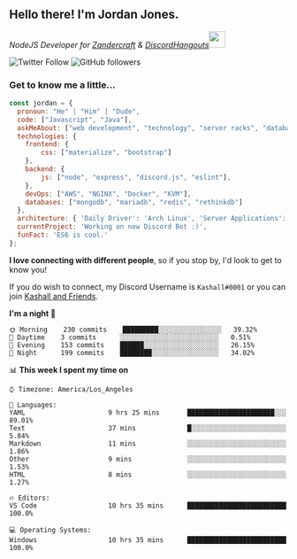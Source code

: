 <h2> Hello there! I'm Jordan Jones.</h2>
<p><em>NodeJS Developer for <a href="https://github.com/Zandercraft">Zandercraft</a> & <a href="https://github.com/DiscordHangouts">DiscordHangouts</a><img src="https://media.giphy.com/media/WUlplcMpOCEmTGBtBW/giphy.gif" width="30"></em></p>

![Twitter Follow](https://img.shields.io/twitter/follow/kashalls?label=Follow)
![GitHub followers](https://img.shields.io/github/followers/kashalls?label=Follow&style=social)

### Get to know me a little...

```javascript
const jordan = {
  pronoun: "He" | "Him" | "Dude",
  code: ["Javascript", "Java"],
  askMeAbout: ["web development", "technology", "server racks", "databases"],
  technologies: {
    frontend: {
        css: ["materialize", "bootstrap"]
    },
    backend: {
        js: ["node", "express", "discord.js", "eslint"],
    },
    devOps: ["AWS", "NGINX", "Docker", "KVM"],
    databases: ["mongodb", "mariadb", "redis", "rethinkdb"]
  },
  architecture: { 'Daily Driver': 'Arch Linux', 'Server Applications': 'Ubuntu Focal' },
  currentProject: 'Working on new Discord Bot :)',
  funFact: 'ES6 is cool.'
};
```

<b>I love connecting with different people</b>, so if you stop by, I'd look to get to know you!

If you do wish to connect, my Discord Username is `Kashall#0001` or you can join <a href="https://discord.gg/Xv7WKN">Kashall and Friends</a>.

<!--START_SECTION:waka-->
**I'm a night 🦉** 

```text
🌞 Morning    230 commits    █████████░░░░░░░░░░░░░░░░   39.32% 
🌆 Daytime    3 commits      ░░░░░░░░░░░░░░░░░░░░░░░░░   0.51% 
🌃 Evening    153 commits    ██████░░░░░░░░░░░░░░░░░░░   26.15% 
🌙 Night      199 commits    ████████░░░░░░░░░░░░░░░░░   34.02%

```


📊 **This week I spent my time on** 

```text
⌚︎ Timezone: America/Los_Angeles

💬 Languages: 
YAML                     9 hrs 25 mins       ██████████████████████░░░   89.01% 
Text                     37 mins             █░░░░░░░░░░░░░░░░░░░░░░░░   5.84% 
Markdown                 11 mins             ░░░░░░░░░░░░░░░░░░░░░░░░░   1.86% 
Other                    9 mins              ░░░░░░░░░░░░░░░░░░░░░░░░░   1.53% 
HTML                     8 mins              ░░░░░░░░░░░░░░░░░░░░░░░░░   1.27%

🔥 Editors: 
VS Code                  10 hrs 35 mins      █████████████████████████   100.0%

💻 Operating Systems: 
Windows                  10 hrs 35 mins      █████████████████████████   100.0%

```


<!--END_SECTION:waka-->


